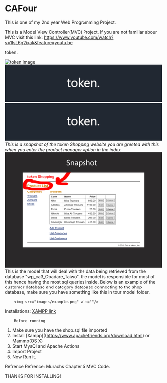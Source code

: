 # CAFour
This is one of my 2nd year Web Programming Project.


This is a Model View Controller(MVC) Project.
If you are not familiar abour MVC visit this link: https://www.youtube.com/watch?v=1IsL6g2ixak&feature=youtu.be


token.
        
![token image](../images/tokener.jpeg)
![token image](images/tokener.jpeg)
![token image](/images/tokener.jpeg)
*This is a snapshot of the token Shopping website
 you are greeted with this when you enter the product manager option in the index*
        <img src="images/ProductList.jpeg" alt=""/>
This is the model that will deal with the data being retrieved from the database "wp_ca3_Obadare_Taiwo".
the model is responsible for most of this hence having the most sql queries inside.
Below is an example of the customer database and category database connecting to the shop database, make sure you have something like this in tour model folder.

        <img src="images/example.png" alt=""/>


Installations:
[XAMPP link](https://www.apachefriends.org/download.html)

        Before running
1. Make sure you have the shop.sql file imported
2. Install [Xampp]((https://www.apachefriends.org/download.html) or Mammp(OS X)
3. Start MysQl and Apache Actions
4. Import Project
5. Now Run it.


Refrence
Refrence: Murachs Chapter 5 MVC Code.

THANKS FOR INSTALLING!

